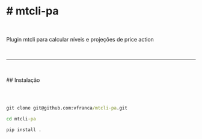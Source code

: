 # \# mtcli-pa

&nbsp; 

Plugin mtcli para calcular níveis e projeções de price action

&nbsp; 

---

&nbsp; 

\## Instalação



&nbsp; 

```cmd

git clone git@github.com:vfranca/mtcli-pa.git

cd mtcli-pa

pip install .

```



